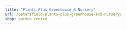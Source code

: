 ```yaml
---
title: "Plants Plus Greenhouse & Nursery"
url: /petersfield/plants-plus-greenhouse-and-nursery/
shop: garden centre
---
```

